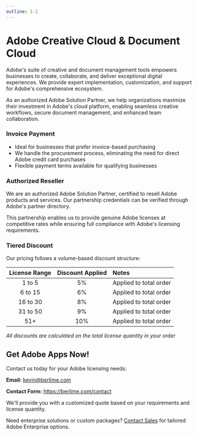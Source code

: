 ```yaml
---
outline: 1-2
---
```


# Adobe Creative Cloud & Document Cloud

Adobe's suite of creative and document management tools empowers businesses to create, collaborate, and deliver exceptional digital experiences. We provide expert implementation, customization, and support for Adobe's comprehensive ecosystem.

As an authorized Adobe Solution Partner, we help organizations maximize their investment in Adobe's cloud platform, enabling seamless creative workflows, secure document management, and enhanced team collaboration.

### Invoice Payment

- Ideal for businesses that prefer invoice-based purchasing
- We handle the procurement process, eliminating the need for direct Adobe credit card purchases
- Flexible payment terms available for qualifying businesses

### Authorized Reseller

We are an authorized Adobe Solution Partner, certified to resell Adobe products and services. Our partnership credentials can be verified through Adobe's partner directory.

This partnership enables us to provide genuine Adobe licenses at competitive rates while ensuring full compliance with Adobe's licensing requirements.

### Tiered Discount

<!-- Modify this pricing based on Ingrams discount structure - 13th June 2025 -->

Our pricing follows a volume-based discount structure:

| License Range | Discount Applied | Notes                                      |
|:-------------:|:----------------:|:-------------------------------------------|
| 1 to 5        | 5%               | Applied to total order                     |
| 6 to 15       | 6%               | Applied to total order                     |
| 16 to 30      | 8%               | Applied to total order                     |
| 31 to 50      | 9%               | Applied to total order                     |
| 51+           | 10%              | Applied to total order                     |

*All discounts are calculated on the total license quantity in your order*

## Get Adobe Apps Now!

Contact us today for your Adobe licensing needs:

**Email:** kevin@berlime.com

**Contact Form:** https://berlime.com/contact

We'll provide you with a customized quote based on your requirements and license quantity.

Need enterprise solutions or custom packages? [Contact Sales](mailto:kevin@berlime.com) for tailored Adobe Enterprise options. 